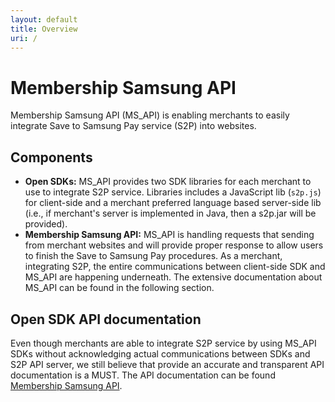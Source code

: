 ```yaml
---
layout: default
title: Overview
uri: /
---
```


# Membership Samsung API

Membership Samsung API (MS_API) is enabling merchants to easily integrate Save to Samsung Pay service (S2P) into websites.

## Components
* **Open SDKs:** MS_API provides two SDK libraries for each merchant to use to integrate S2P service. Libraries includes a JavaScript lib (`s2p.js`) for client-side and a merchant preferred language based server-side lib (i.e., if merchant's server is implemented in Java, then a s2p.jar will be provided).
* **Membership Samsung API:** MS_API is handling requests that sending from merchant websites and will provide proper response to allow users to finish the Save to Samsung Pay procedures. As a merchant, integrating S2P, the entire communications between client-side SDK and MS_API are happening underneath. The extensive documentation about MS_API can be found in the following section.

## Open SDK API documentation
Even though merchants are able to integrate S2P service by using MS_API SDKs without acknowledging actual communications between SDKs and S2P API server, we still believe that provide an accurate and transparent API documentation is a MUST.
The API documentation can be found [Membership Samsung API]().
